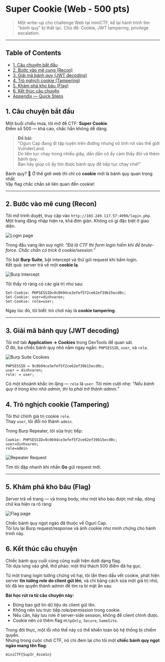 # Super Cookie (Web - 500 pts)

> Một write-up cho challenge Web tại miniCTF, kể lại hành trình tìm “bánh quy” bị thất lạc.
> Chủ đề: Cookie, JWT tampering, privilege escalation.

---

## Table of Contents
- [1. Câu chuyện bắt đầu](#1-câu-chuyện-bắt-đầu)
- [2. Bước vào mê cung (Recon)](#2-bước-vào-mê-cung-recon)
- [3. Giải mã bánh quy (JWT decoding)](#3-giải-mã-bánh-quy-jwt-decoding)
- [4. Trò nghịch cookie (Tampering)](#4-trò-nghịch-cookie-tampering)
- [5. Khám phá kho báu (Flag)](#5-khám-phá-kho-báu-flag)
- [6. Kết thúc câu chuyện](#6-kết-thúc-câu-chuyện)
- [Appendix — Quick Steps](#appendix--quick-steps)

## 1. Câu chuyện bắt đầu

Một buổi chiều mưa, tôi mở đề CTF: **Super Cookie**.  
Điểm số 500 — khá cao, chắc hẳn không dễ dàng.

> **Đề bài:**  
> "Oguri Cap đang đi tập luyện trên đường nhưng vô tình rơi vào thế giới VulnderLand.  
> Do liên tục chạy trong nhiều giây, dần dần cô ấy cảm thấy đói và thèm bánh quy.  
> Bạn hãy giúp cô ấy tìm được bánh quy để tiếp tục chạy nhé!"

Bánh quy? 🤔 Ở thế giới web thì chỉ có **cookie** mới là bánh quy quan trọng nhất.  
Vậy flag chắc chắn sẽ liên quan đến cookie!

---

## 2. Bước vào mê cung (Recon)

Tôi mở trình duyệt, truy cập vào `http://103.249.117.57:4999/login.php`.  
Một trang đăng nhập hiện ra, khá đơn giản. Không có gì đặc biệt ở giao diện.  

![Login page](images/01_login.png)

Trong đầu vang lên suy nghĩ: *“Đã là CTF thì form login hiếm khi để brute-force. Chắc chắn có trick ở cookie/session.”*  



Tôi bật **Burp Suite**, bật intercept và thử gửi request khi bấm login.  
Kết quả: server trả về một **cookie lạ**.

![Burp Intercept](images/03_burp_intercept.png)

Tôi thấy rõ ràng có các giá trị như sau:

```jwt
Set-Cookie: PHPSESSID=9c0b94ce3efef5f2ce62ef39b15ecd0c;
Set-Cookie: user=dinhvaren;
Set-Cookie: role=user;
```
Ngay lúc đó, tôi biết: trò chơi này là **cookie tampering**.

---

## 3. Giải mã bánh quy (JWT decoding)

Tôi mở tab **Application → Cookies** trong DevTools để quan sát.  
Ở đó, ba chiếc bánh quy nhỏ nằm ngay ngắn: `PHPSESSID`, `user`, và `role`.  

![Burp Suite Cookies](images/04_cookies.png)

```
PHPSESSID = 9c0b94ce3efef5f2ce62ef39b15ecd0c;
user = dinhvaren;  
role: = user;  
```
Có một khoảnh khắc im lặng — `role` là `user`. Tôi mỉm cười nhẹ: *"Nếu bánh quy ở trong kho nhà admin, thì ta phải trở thành admin."*
## 4. Trò nghịch cookie (Tampering)

Tôi thử chỉnh giá trị cookie `role`.  
Thay `user`, tôi đổi nó thành `admin`.  

Trong Burp Repeater, tôi sửa trực tiếp:  


```
Cookie: PHPSESSID=9c0b94ce3efef5f2ce62ef39b15ecd0c;
user=dinhvaren;
role=admin
```
![Repeater Request](images/06_repeater_response.png)

Tim tôi đập nhanh khi nhấn **Go** gửi request mới.

---


## 5. Khám phá kho báu (Flag)

Server trả về trang — và trong body, như một kho báu được mở nắp, dòng chữ kia hiện ra rõ ràng:

![Flag page](images/07_flag.png)

Chiếc bánh quy ngọt ngào đã thuộc về Oguri Cap.  
Tôi lưu lại Burp request/response và ảnh cookie như minh chứng cho hành trình này.

## 6. Kết thúc câu chuyện

Chiếc bánh quy cuối cùng cũng xuất hiện dưới dạng flag.  
Tôi dựa lưng vào ghế, thở phào: một thử thách 500 điểm đã hạ gục.

Từ một trang login tưởng chừng vô hại, tôi lần theo dấu vết cookie, phát hiện server **tin tưởng role do client gửi lên**, và chỉ bằng cách sửa một giá trị nhỏ, tôi đã leo quyền thành admin để tìm ra bí mật ẩn sau.  

**Bài học rút ra từ câu chuyện này:**
- Đừng bao giờ tin dữ liệu do client gửi lên.  
- Không nên lưu trực tiếp role/permission trong cookie.  
- Nếu cần, hãy lưu role ở server-side session, không để client chỉnh được.  
- Cookie nên có thêm flag `HttpOnly`, `Secure`, `SameSite`.

Trong đời thực, một lỗi nhỏ thế này có thể khiến toàn bộ hệ thống bị chiếm quyền.  
Nhưng trong cuộc chơi CTF, nó chỉ đem lại cho tôi một **chiếc bánh quy ngọt ngào mang tên flag**:
```
miniCTF{Sup3r_4ssm1n}
```

